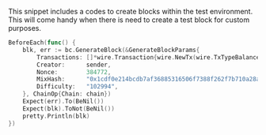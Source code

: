 This snippet includes a codes to create blocks within the test environment. This will come
handy when there is need to create a test block for custom purposes.

```go
BeforeEach(func() {
    blk, err := bc.GenerateBlock(&GenerateBlockParams{
        Transactions: []*wire.Transaction{wire.NewTx(wire.TxTypeBalance, 123, receiver.Addr(), sender, "0.1", "0.1", time.Now().Unix())},
        Creator:      sender,
        Nonce:        384772,
        MixHash:      "0x1cdf0e214bcdb7af36885316506f7388f262f7b710a28a00d21706550cdd72c2",
        Difficulty:   "102994",
    }, ChainOp{Chain: chain})
    Expect(err).To(BeNil())
    Expect(blk).ToNot(BeNil())
    pretty.Println(blk)
})
```